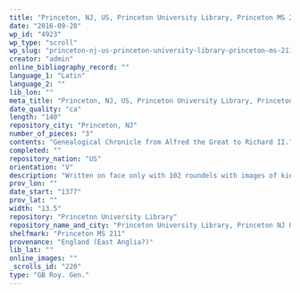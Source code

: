 ```yaml
---
title: "Princeton, NJ, US, Princeton University Library, Princeton MS 211"
date: "2016-09-28"
wp_id: "4923"
wp_type: "scroll"
wp_slug: "princeton-nj-us-princeton-university-library-princeton-ms-211"
creator: "admin"
online_bibliography_record: ""
language_1: "Latin"
language_2: ""
lib_lon: ""
meta_title: "Princeton, NJ, US, Princeton University Library, Princeton MS 211"
date_quality: "ca"
length: "140"
repository_city: "Princeton, NJ"
number_of_pieces: "3"
contents: "Genealogical Chronicle from Alfred the Great to Richard II."
completed: ""
repository_nation: "US"
orientation: "V"
description: "Written on face only with 102 roundels with images of kings and other family members."
prov_lon: ""
date_start: "1377"
prov_lat: ""
width: "13.5"
repository: "Princeton University Library"
repository_name_and_city: "Princeton University Library, Princeton NJ US"
shelfmark: "Princeton MS 211"
provenance: "England (East Anglia?)"
lib_lat: ""
online_images: ""
_scrolls_id: "220"
type: "GB Roy. Gen."
---
```



